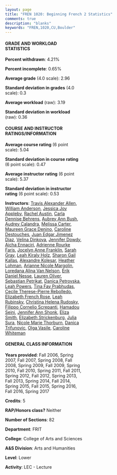 ```yaml
---
layout: page
title: "FREN 1020: Beginning French 2 Statistics"
comments: true
description: "blanks"
keywords: "FREN,1020,CU,Boulder"
---
```

<head>
<script src="https://ajax.googleapis.com/ajax/libs/jquery/2.1.3/jquery.min.js"></script>
<script src="https://dl.dropboxusercontent.com/s/pc42nxpaw1ea4o9/highcharts.js?dl=0"></script>
<!-- <script src="../assets/js/highcharts.js"></script> -->
<style type="text/css">@font-face {
	font-family: "Bebas Neue";
	src: url(https://www.filehosting.org/file/details/544349/BebasNeue Regular.otf) format("opentype");
	}
	h1.Bebas { 
		font-family: "Bebas Neue", Verdana, Tahoma;
	}
</style>
</head>
<body>
	<div id="container" style="float: right; width: 45%; height: 88%; margin-left: 2.5%; margin-right: 2.5%;"></div>
	<script language="JavaScript">
		$(document).ready(function() {
		var chart = {type: 'column'};
		var title = {text: 'Grade Distribution'};
		var xAxis = {categories: ['A','B','C','D','F'],crosshair: true};
		var yAxis = {min: 0,title: {text: 'Percentage'}};
		var tooltip = {headerFormat: '<center><b><span style="font-size:20px">{point.key}</span></b></center>',
		               pointFormat: '<td style="padding:0"><b>{point.y:.1f}%</b></td>',
		               footerFormat: '</table>',shared: true,useHTML: true};
		var plotOptions = {column: {pointPadding: 0.0,borderWidth: 0}};  
		var credits = {enabled: false};var series= [{name: 'Percent',data: [35.37,38.74,18.92,3.63,3.35,]}];
		var json = {};
		json.chart = chart;
		json.title = title;
		json.tooltip = tooltip;
		json.xAxis = xAxis;
		json.yAxis = yAxis;  
		json.series = series;
		json.plotOptions = plotOptions;  
		json.credits = credits;
		$('#container').highcharts(json);
	});
	</script>
</body>
			   
#### GRADE AND WORKLOAD STATISTICS

**Percent withdrawn**: 4.21%

**Percent incomplete**: 0.65%

**Average grade** (4.0 scale): 2.96

**Standard deviation in grades** (4.0 scale): 0.3

**Average workload** (raw): 3.19

**Standard deviation in workload** (raw): 0.36

#### COURSE AND INSTRUCTOR RATINGS/INFORMATION

**Average course rating** (6 point scale): 5.04

**Standard deviation in course rating** (6 point scale): 0.47

**Average instructor rating** (6 point scale): 5.37

**Standard deviation in instructor rating** (6 point scale): 0.53

**Instructors**: <a href='../../instructors/Travis_Alexander_Allen'>Travis Alexander Allen</a>, <a href='../../instructors/William_Anderson'>William Anderson</a>, <a href='../../instructors/Jessica_Joy_Appleby'>Jessica Joy Appleby</a>, <a href='../../instructors/Rachel_Austin'>Rachel Austin</a>, <a href='../../instructors/Carla_Dennise_Behrens'>Carla Dennise Behrens</a>, <a href='../../instructors/Aubrey_Ann_Bush'>Aubrey Ann Bush</a>, <a href='../../instructors/Audrey_Calandra'>Audrey Calandra</a>, <a href='../../instructors/Melissa_Carter'>Melissa Carter</a>, <a href='../../instructors/Maureen_Grace_Denino'>Maureen Grace Denino</a>, <a href='../../instructors/Caroline_Destouches'>Caroline Destouches</a>, <a href='../../instructors/Juan_Edgar_Jimenez_Diaz'>Juan Edgar Jimenez Diaz</a>, <a href='../../instructors/Velina_Dinkova'>Velina Dinkova</a>, <a href='../../instructors/Jennifer_Dowdy'>Jennifer Dowdy</a>, <a href='../../instructors/Aicha_Ennaciri'>Aicha Ennaciri</a>, <a href='../../instructors/Adrienne_Rourke_Faris'>Adrienne Rourke Faris</a>, <a href='../../instructors/Jocelyn_Anne_Franklin'>Jocelyn Anne Franklin</a>, <a href='../../instructors/Sarah_Gray'>Sarah Gray</a>, <a href='../../instructors/Leah_Kiraly_Holz'>Leah Kiraly Holz</a>, <a href='../../instructors/Sharon_Gail_Kallas'>Sharon Gail Kallas</a>, <a href='../../instructors/Alexandre_Kolesar'>Alexandre Kolesar</a>, <a href='../../instructors/Heather_Lohman'>Heather Lohman</a>, <a href='../../instructors/Arianne_Nicole_Margolin'>Arianne Nicole Margolin</a>, <a href='../../instructors/Loredana_Alina_Van_Nelson'>Loredana Alina Van Nelson</a>, <a href='../../instructors/Erik_Daniel_Nesse'>Erik Daniel Nesse</a>, <a href='../../instructors/Lauren_Oliver'>Lauren Oliver</a>, <a href='../../instructors/Sebastian_Petrikat'>Sebastian Petrikat</a>, <a href='../../instructors/Danica_Petrovska'>Danica Petrovska</a>, <a href='../../instructors/Leah_Powers'>Leah Powers</a>, <a href='../../instructors/Tina_Fay_Prabhudas'>Tina Fay Prabhudas</a>, <a href='../../instructors/Cecile_Therese-Pierre_Rebolledo'>Cecile Therese-Pierre Rebolledo</a>, <a href='../../instructors/Elizabeth_French_Rose'>Elizabeth French Rose</a>, <a href='../../instructors/Leah_Rubinsky'>Leah Rubinsky</a>, <a href='../../instructors/Christina_Helena_Rudosky'>Christina Helena Rudosky</a>, <a href='../../instructors/Filippo_Cornelio_Screpanti'>Filippo Cornelio Screpanti</a>, <a href='../../instructors/Hamadou_Seini'>Hamadou Seini</a>, <a href='../../instructors/Jennifer_Ann_Shonk'>Jennifer Ann Shonk</a>, <a href='../../instructors/Eliza_Smith'>Eliza Smith</a>, <a href='../../instructors/Elizabeth_Strickenburg'>Elizabeth Strickenburg</a>, <a href='../../instructors/Julia_Sura'>Julia Sura</a>, <a href='../../instructors/Nicole_Marie_Thorburn'>Nicole Marie Thorburn</a>, <a href='../../instructors/Danica_Trifunovic'>Danica Trifunovic</a>, <a href='../../instructors/Olga_Vasile'>Olga Vasile</a>, <a href='../../instructors/Caroline_Whiteman'>Caroline Whiteman</a>

#### GENERAL CLASS INFORMATION

**Years provided**: Fall 2006, Spring 2007, Fall 2007, Spring 2008, Fall 2008, Spring 2009, Fall 2009, Spring 2010, Fall 2010, Spring 2011, Fall 2011, Spring 2012, Fall 2012, Spring 2013, Fall 2013, Spring 2014, Fall 2014, Spring 2015, Fall 2015, Spring 2016, Fall 2016, Spring 2017

**Credits**: 5

**RAP/Honors class?** Neither

**Number of Sections**: 82

**Department**: FRIT

**College**: College of Arts and Sciences

**A&S Division**: Arts and Humanities

**Level**: Lower

**Activity**: LEC - Lecture
